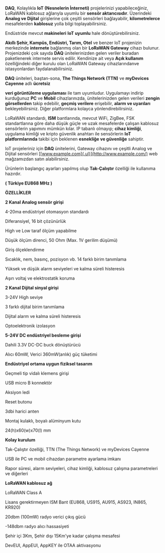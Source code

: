 **DAQ**, Kolaylıkla **IoT (Nesnelerin İnterneti)** projelerinizi
yapabileceğiniz, LoRaWAN kablosuz ağlarıyla uyumlu bir **sensör
aktarıcısıdır**. Üzerindeki **Analog ve Dijital** girişlerine çok
çeşitli sensörleri bağlayabilir, **kilometrelerce** mesafelerden
**kablosuz** yolla bilgi toplayabilirsiniz.

Endüstride mevcut **makineleri** **IoT uyumlu** hale
dönüştürebilirsiniz.

**Akıllı Şehir, Kampüs, Endüstri, Tarım, Otel** ve benzer IoT projenizin
merkezinde **internete** bağlanmış olan bir **LoRaWAN Gateway** cihazı
bulunur. Projenizdeki çok sayıda **DAQ** ünitelerinizden gelen veriler
buradan paketlenerek internete servis edilir. Kendinize ait veya **Açık
kullanım** özelliğindeki diğer kurulu olan LoRaWAN Gateway
cihazlarındanve istasyonlardan faydalanabilirsiniz.

**DAQ** üniteleri, baştan-sona, **The Things Network (TTN)** ve
**myDevices Cayenne** adlı **ücretsiz**

**veri görüntüleme uygulaması** ile tam uyumludur. Uygulamayı indirip
kurduğunuz **PC** ve **Mobil** cihazlarınızda, ünitelerinizden gelen
verileri **zengin görsellerden** takip edebilir, **geçmiş verilere**
erişebilir, **alarm ve uyarıları** bekleyebilirsiniz. Diğer platformlara
kolayca yönlendirebilirsiniz.

LoRaWAN standardı, **ISM** bantlarında, mevcut WiFi, ZigBee, FSK
standartlarına göre daha düşük güçle ve uzak mesafelerde çalışan
kablosuz sensörlerin yapımını mümkün kılar. IP tabanlı olmayıp; **cihaz
kimliği**, uygulama kimliği ve kripto güvenlik anahtarı ile sensörlerin
**IoT platformlarında** takibi için beklenen **esnekliğe ve güvenliğe**
sahiptir.

IoT projeleriniz için **DAQ** ünitelerini, Gateway cihazını ve çeşitli
Analog ve Dijital sensörleri
[[www.example.com]{.ul}](http://www.example.com/) web mağzamızdan satın
alabilirsiniz.

Ürünlerin başlangıç ayarları yapılmış olup **Tak-Çalıştır** özelliği ile
kullanıma hazırdır.

**( Türkiye EU868 MHz )**

**ÖZELLİKLER**

**2 Kanal Analog sensör girişi**

4-20ma endüstriyel otomasyon standardı

Diferansiyel, 16 bit çözünürlük

High ve Low taraf ölçüm yapabilme

Düşük ölçüm direnci, 50 Ohm (Max. 1V gerilim düşümü)

Giriş ölçeklendirme

Sıcaklık, nem, basınç, pozisyon vb. 14 farklı birim tanımlama

Yüksek ve düşük alarm seviyeleri ve kalma süreli histeresis

Aşırı voltaj ve elektrostatik koruma

**2 Kanal Dijital sinyal girişi**

3-24V High seviye

3 farklı dijital birim tanımlama

Dijital alarm ve kalma süreli histeresis

Optoelektronik izolasyon

**5-24V DC endüstriyel besleme girişi**

Dahili 3.3V DC-DC buck dönüştürücü

Alıcı 60mW, Verici 360mW(anlık) güç tüketimi

**Endüstriyel ortama uygun fiziksel tasarım**

Geçmeli tip vidalı klemens girişi

USB micro B konnektör

Aksiyon ledi

Reset butonu

3dbi harici anten

Montaj kulaklı, boyalı alüminyum kutu

24(h)x60(w)x70(l) mm

**Kolay kurulum**

Tak-Çalıştır özelliği, TTN (The Things Network) ve myDevices Cayenne

USB ile PC ve mobil cihazdan parametre ayarlama imkanı

Rapor süresi, alarm seviyeleri, cihaz kimliği, kablosuz çalışma
parametreleri ve diğerleri

**LoRaWAN kablosuz ağ**

LoRaWAN Class A

Lisans gerektirmeyen ISM Bant (EU868, US915, AU915, AS923, IN865, KR920)

20dbm (100mW) radyo verici çıkış gücü

-148dbm radyo alıcı hassasiyeti

Şehir içi 3Km, Şehir dışı 15Km'ye kadar çalışma mesafesi

DevEUI, AppEUI, AppKEY ile OTAA aktivasyonu

